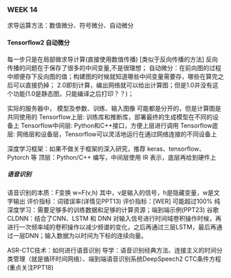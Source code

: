 ### WEEK 14

求导运算方法：数值微分、符号微分、自动微分

#### Tensorflow2 自动微分

每一步只是在局部做求导计算(直接使用数值传播) [类似于反向传播的方法]
反向传播的问题在于保存了很多的中间变量,不是很理想；
自动微分：在前向图的过程中顺便存下反向图的值；构建图的时候就知道哪些中间变量需要存，哪些在算完之后可以直接扔掉；
2.0即刻计算，编出网络就可以给出计算图；但是1.0并没有这个功能(1.0是静态图，只能编译之后打印？？)；

实际的服务器中， 模型及参数、训练、输入图像 可能都是分开的，但是计算图是共同使用的
Tensorflow上层: 训练库和推断库，部署最终的生成模型在不同的设备上
Tensorflow中间层: Python和C++接口，方便上层进行调用
Tensorflow底层: 网络层和设备层，Tensorflow可以灵活地运行在通过网络连接的不同设备上

深度学习框架：如果不做关于框架的深入研究，推荐 keras、tensorflow、Pytorch 等
顶层：Python/C++ 编写，中间层使用 IR 表示，底层再给到硬件上

##### 语音识别

语音识别的本质：F变换 w=F(v,h) 其中，v是输入的信号，h是隐藏变量，w是文字输出
评价指标：词错误率(详情见PPT13) 评价指标：[WER] 可能超过100%
纯深度学习：需要足够多的训练数据和足够的计算资源；端到端示例(PPT23)
谷歌CLDNN：结合了CNN、LSTM 和 DNN  对输入信号进行时间域卷积操作时候，再进行一次频率域的卷积操作以减少频谱的变化，之后再通过三层LSTM，最后再通过一层DNN；输入数据为以时间为下标的连续向量。

ASR-CTC技术：如何进行语音识别
导学：语音识别经典方法、连接主义的时间分类管理（就是循环时间网络）、端到端语音识别系统DeepSpeech2
CTC条件方程(重点关注PPT18)